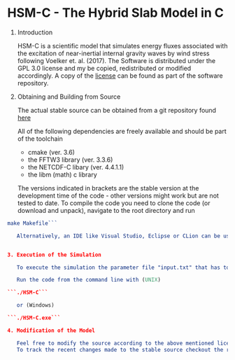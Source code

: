 # HSM-C - The Hybrid Slab Model in C

1. Introduction

   HSM-C is a scientific model that simulates energy fluxes associated with the excitation of near-inertial internal gravity waves by wind stress following Voelker et. al. (2017). The Software is distributed under the GPL 3.0 license and my be copied, redistributed or modified accordingly. A copy of the [license](GPL3-LICENSE) can be found as part of the software repository.


2. Obtaining and Building from Source

   The actual stable source can be obtained from a git repository found [here](https://g-voelker@bitbucket.org/g-voelker/hsm-c.git)

   All of the following dependencies are freely available and should be part of the toolchain

   - cmake (ver. 3.6)
   - the FFTW3 library (ver. 3.3.6)
   - the NETCDF-C libary (ver. 4.4.1.1)
   - the libm (math) c library

   The versions indicated in brackets are the stable version at the development time of the code - other versions might work but are not tested to date.
   To compile the code you need to clone the code (or download and unpack), navigate to the root directory and run

```cmake CMakeLists.txt
make Makefile```

   Alternatively, an IDE like Visual Studio, Eclipse or CLion can be used. On linux machines the compilation will be straight forward as c compilers are commonly part of the distribution or easily accessible. On windows / Mac a compiler and the libraries will have to be installed manually and communicate accordingly. I recommend to have a look at cygwin (Win) / macports (Mac) to collect the requirements.


3. Execution of the Simulation

   To execute the simulation the parameter file "input.txt" that has to be in the same directory as the binary and tailored to the desired setup. See input.txt for documentation. The model assumes [NCEP-CFSR](http://cfs.ncep.noaa.gov/cfsr/) wind stress data and accordingly regridded [MIMOC](https://www.pmel.noaa.gov/mimoc/) data for execution. I prepared my data using the grib_to_netcdf routine deliered with the GRIB2 library and the nccopy tool from the NETCDF Software package. For more information on data conversion please contact voelker@uni-bremen.de.

   Run the code from the command line with (UNIX)

```./HSM-C```

   or (Windows)

```./HSM-C.exe```

4. Modification of the Model

   Feel free to modify the source according to the above mentioned license. All code is documented / commented and checked with valgrind against memory leaks and access to unallocated space. If you find any bug please report at the repository.
   To track the recent changes made to the stable source checkout the recent commits [here](https://bitbucket.org/g-voelker/hsm-c/commits/all)